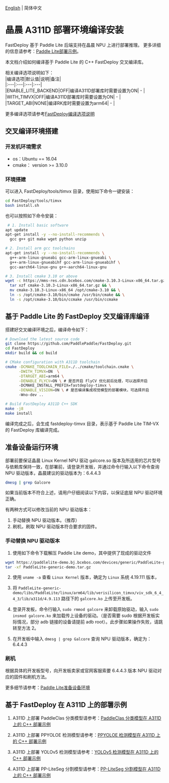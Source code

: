 [English](../../en/build_and_install/a311d.md) | 简体中文

# 晶晨 A311D 部署环境编译安装

FastDeploy 基于 Paddle Lite 后端支持在晶晨 NPU 上进行部署推理。
更多详细的信息请参考：[Paddle Lite部署示例](https://www.paddlepaddle.org.cn/lite/develop/demo_guides/verisilicon_timvx.html)。

本文档介绍如何编译基于 Paddle Lite 的 C++ FastDeploy 交叉编译库。

相关编译选项说明如下：  
|编译选项|默认值|说明|备注|  
|:---|:---|:---|:---|  
|ENABLE_LITE_BACKEND|OFF|编译A311D部署库时需要设置为ON| - |
|WITH_TIMVX|OFF|编译A311D部署库时需要设置为ON| - |  
|TARGET_ABI|NONE|编译RK库时需要设置为arm64| - |

更多编译选项请参考[FastDeploy编译选项说明](./README.md)

## 交叉编译环境搭建

### 开发机环境需求  
- os：Ubuntu == 16.04
- cmake： version >= 3.10.0  

### 环境搭建
可以进入 FastDeploy/tools/timvx 目录，使用如下命令一键安装：
```bash
cd FastDeploy/tools/timvx
bash install.sh
```
也可以按照如下命令安装：
```bash
 # 1. Install basic software
apt update
apt-get install -y --no-install-recommends \
  gcc g++ git make wget python unzip

# 2. Install arm gcc toolchains
apt-get install -y --no-install-recommends \
  g++-arm-linux-gnueabi gcc-arm-linux-gnueabi \
  g++-arm-linux-gnueabihf gcc-arm-linux-gnueabihf \
  gcc-aarch64-linux-gnu g++-aarch64-linux-gnu

# 3. Install cmake 3.10 or above
wget -c https://mms-res.cdn.bcebos.com/cmake-3.10.3-Linux-x86_64.tar.gz && \
  tar xzf cmake-3.10.3-Linux-x86_64.tar.gz && \
  mv cmake-3.10.3-Linux-x86_64 /opt/cmake-3.10 && \
  ln -s /opt/cmake-3.10/bin/cmake /usr/bin/cmake && \
  ln -s /opt/cmake-3.10/bin/ccmake /usr/bin/ccmake
```

## 基于 Paddle Lite 的 FastDeploy 交叉编译库编译
搭建好交叉编译环境之后，编译命令如下：
```bash
# Download the latest source code
git clone https://github.com/PaddlePaddle/FastDeploy.git
cd FastDeploy  
mkdir build && cd build

# CMake configuration with A311D toolchain
cmake -DCMAKE_TOOLCHAIN_FILE=./../cmake/toolchain.cmake \
      -DWITH_TIMVX=ON  \
      -DTARGET_ABI=arm64 \
      -DENABLE_FLYCV=ON \ # 是否开启 FlyCV 优化前后处理，可以选择开启
      -DCMAKE_INSTALL_PREFIX=fastdeploy-timvx \
      -DENABLE_VISION=ON \ # 是否编译集成视觉模型的部署模块，可选择开启
      -Wno-dev ..

# Build FastDeploy A311D C++ SDK
make -j8
make install
```  
编译完成之后，会生成 fastdeploy-timvx 目录，表示基于 Paddle Lite TIM-VX 的 FastDeploy 库编译完成。

## 准备设备运行环境
部署前要保证晶晨 Linux Kernel NPU 驱动 galcore.so 版本及所适用的芯片型号与依赖库保持一致，在部署前，请登录开发板，并通过命令行输入以下命令查询 NPU 驱动版本，晶晨建议的驱动版本为：6.4.4.3
```bash
dmesg | grep Galcore
```  

如果当前版本不符合上述，请用户仔细阅读以下内容，以保证底层 NPU 驱动环境正确。

有两种方式可以修改当前的 NPU 驱动版本：
1. 手动替换 NPU 驱动版本。（推荐）
2. 刷机，刷取 NPU 驱动版本符合要求的固件。

### 手动替换 NPU 驱动版本
1. 使用如下命令下载解压 Paddle Lite demo，其中提供了现成的驱动文件
```bash
wget https://paddlelite-demo.bj.bcebos.com/devices/generic/PaddleLite-generic-demo.tar.gz
tar -xf PaddleLite-generic-demo.tar.gz
```
2. 使用 `uname -a` 查看 `Linux Kernel` 版本，确定为 `Linux` 系统 4.19.111 版本，
3. 将 `PaddleLite-generic-demo/libs/PaddleLite/linux/arm64/lib/verisilicon_timvx/viv_sdk_6_4_4_3/lib/a311d/4.9.113` 路径下的 `galcore.ko` 上传至开发板。

4. 登录开发板，命令行输入 `sudo rmmod galcore` 来卸载原始驱动，输入 `sudo insmod galcore.ko` 来加载传上设备的驱动。（是否需要 sudo 根据开发板实际情况，部分 adb 链接的设备请提前 adb root）。此步骤如果操作失败，请跳转至方法 2。
5. 在开发板中输入 `dmesg | grep Galcore` 查询 NPU 驱动版本，确定为：6.4.4.3

### 刷机
根据具体的开发板型号，向开发板卖家或官网客服索要 6.4.4.3 版本 NPU 驱动对应的固件和刷机方法。

更多细节请参考：[Paddle Lite准备设备环境](https://www.paddlepaddle.org.cn/lite/develop/demo_guides/verisilicon_timvx.html#zhunbeishebeihuanjing)

## 基于 FastDeploy 在 A311D 上的部署示例
1. A311D 上部署 PaddleClas 分类模型请参考：[PaddleClas 分类模型在 A311D 上的 C++ 部署示例](../../../examples/vision/classification/paddleclas/a311d/README.md)

2. A311D 上部署 PPYOLOE 检测模型请参考：[PPYOLOE 检测模型在 A311D 上的 C++ 部署示例](../../../examples/vision/detection/paddledetection/a311d/README.md)

3. A311D 上部署 YOLOv5 检测模型请参考：[YOLOv5 检测模型在 A311D 上的 C++ 部署示例](../../../examples/vision/detection/yolov5/a311d/README.md)

4. A311D 上部署 PP-LiteSeg 分割模型请参考：[PP-LiteSeg 分割模型在 A311D 上的 C++ 部署示例](../../../examples/vision/segmentation/paddleseg/a311d/README.md)
